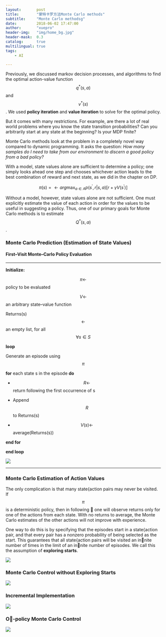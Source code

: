 ```yaml
---
layout:       post
title:        "蒙特卡罗方法Monte Carlo methods"
subtitle:     "Monte Carlo methodsg"
date:         2018-06-02 17:47:00
author:       "xuepro"
header-img:   "img/home_bg.jpg"
header-mask:  0.3
catalog:      true
multilingual: true
tags:
    - AI
    
---
```


Previously, we discussed markov decision processes, and algorithms to find the optimal action-value function 
$$q^*(s,a)$$ and $$v^*(s)$$. We used **policy iteration** and **value iteration** to solve for the optimal policy.

But it comes with many restrictions. For example, are there a lot of real world problems where you know the state transition probabilities?  Can you arbitrarily start at any state at the beginning? Is your MDP finite?

Monte Carlo methods look at the problem in a completely novel way compared to dynamic programming. It asks the question: *How many samples do I need to take from our environment to discern a good policy from a bad policy?*

With a model, state values alone are sufficient to determine a policy; one simply looks ahead one step and chooses whichever
action leads to the best combination of reward and next state, as we did in the chapter on DP.

$$ \pi(s) = \leftarrow arg\max_{a\in A} p(s^{\prime} ,r \vert s,a) [r+ \gamma V(s^{\prime} )] $$

Without a model, however, state values alone are not sufficient. One must explicitly
estimate the value of each action in order for the values to be useful in suggesting a policy.
Thus, one of our primary goals for Monte Carlo methods is to estimate $$Q^*(s,a)$$.

### Monte Carlo Prediction (Estimation of State Values)

#### First–Visit Monte–Carlo Policy Evaluation

-----------------------------------------
**Initialize:**

$$\pi \leftarrow $$   policy to be evaluated

$$V \leftarrow $$  an arbitrary state–value function

Returns(s)  $$\leftarrow $$  an empty list, for all $$\forall s \in S$$

**loop**

Generate an episode using $$\pi$$

**for** each state s in the episode **do**

  - $$R \leftarrow $$  return following the first occurrence of s
  
  - Append $$R$$ to Returns(s)
  
  - $$V(s)\leftarrow $$   average(Returns(s))
  
  
**end for**

**end loop**

![](https://wx4.sinaimg.cn/mw690/006Lkwkygy1frx058hr1vj30of0awwfi.jpg)

-----------------------------------------

### Monte Carlo Estimation of Action Values

The only complication is that many state{action pairs may never be visited. If $$\pi$$ is
a deterministic policy, then in following  one will observe returns only for one of the
actions from each state. With no returns to average, the Monte Carlo estimates of the
other actions will not improve with experience. 

One way to do this is by specifying that the episodes start in a state{action pair, and that every pair has a nonzero probability of
being selected as the start. This guarantees that all state{action pairs will be visited an
innite number of times in the limit of an innite number of episodes. We call this the
assumption of **exploring starts**.


![](https://wx4.sinaimg.cn/mw690/006Lkwkygy1frx058hhwij30of0d675w.jpg)

### Monte Carlo Control without Exploring Starts

![](https://wx4.sinaimg.cn/mw690/006Lkwkygy1frx058kuk6j30oh0flabw.jpg)

### Incremental Implementation

![](https://wx1.sinaimg.cn/mw690/006Lkwkygy1frx058i4txj30oh0eadh7.jpg)
### O-policy Monte Carlo Control
![](https://wx2.sinaimg.cn/mw690/006Lkwkygy1frx058jt9vj30oh0exq4g.jpg)
